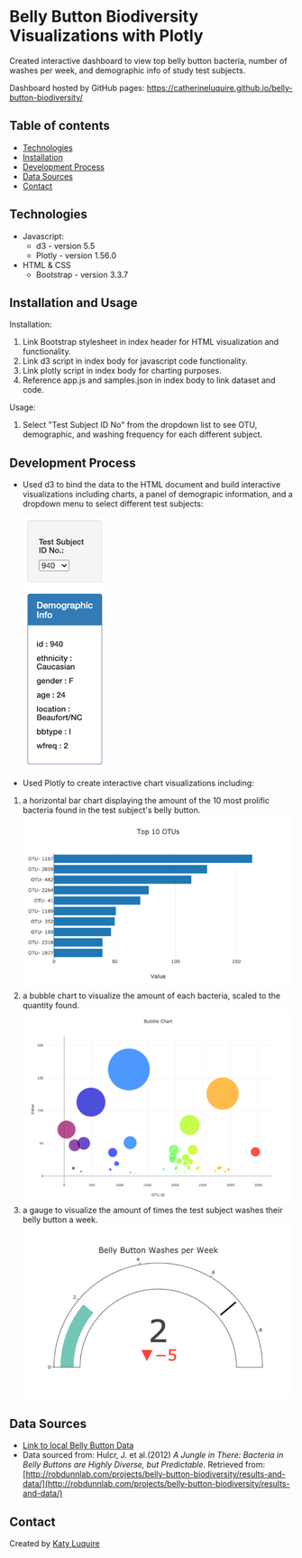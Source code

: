 # Belly Button Biodiversity Visualizations with Plotly

Created interactive dashboard to view top belly button bacteria, number of washes per week, and demographic info of study test subjects.

Dashboard hosted by GitHub pages: https://catherineluquire.github.io/belly-button-biodiversity/

## Table of contents

* [Technologies](#technologies)
* [Installation](#installation)
* [Development Process](#development-process)
* [Data Sources](#data-sources)
* [Contact](#contact)

## Technologies

* Javascript:
  * d3 - version 5.5
  * Plotly - version 1.56.0
* HTML & CSS
  * Bootstrap - version 3.3.7

## Installation and Usage
Installation: 
1. Link Bootstrap stylesheet in index header for HTML visualization and functionality.
2. Link d3 script in index body for javascript code functionality.
3. Link plotly script in index body for charting purposes.
4. Reference app.js and samples.json in index body to link dataset and code. 

Usage:
1. Select "Test Subject ID No" from the dropdown list to see OTU, demographic, and washing frequency for each different subject. 

## Development Process

* Used d3 to bind the data to the HTML document and build interactive visualizations including charts, a panel of demograpic information, and a dropdown menu to select different test subjects:

  ![Dropdown Menu](images/dropdown_menu.png)
* Used Plotly to create interactive chart visualizations including: 
1. a horizontal bar chart displaying the amount of the 10 most prolific bacteria found in the test subject's belly button.
  ![Horizontal Bar Chart](images/horizontal_bar_chart.png)
2. a bubble chart to visualize the amount of each bacteria, scaled to the quantity found.
  ![Bubble Chart](images/bubble_plot.png)
3. a gauge to visualize the amount of times the test subject washes their belly button a week.
  ![Washing Gauge](images/washing_gauge.png)

## Data Sources
* [Link to local Belly Button Data](samples.json)
* Data sourced from: Hulcr, J. et al.(2012) _A Jungle in There: Bacteria in Belly Buttons are Highly Diverse, but Predictable_. Retrieved from: [http://robdunnlab.com/projects/belly-button-biodiversity/results-and-data/](http://robdunnlab.com/projects/belly-button-biodiversity/results-and-data/)

## Contact
Created by [Katy Luquire](https://github.com/CatherineLuquire)
